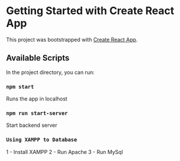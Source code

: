 # Getting Started with Create React App

This project was bootstrapped with [Create React App](https://github.com/facebook/create-react-app).

## Available Scripts

In the project directory, you can run:

### `npm start`

Runs the app in localhost

### `npm run start-server`

Start backend server

### `Using XAMPP to Database`

1 - Install XAMPP
2 - Run Apache
3 - Run MySql
